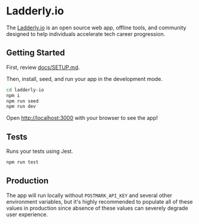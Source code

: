 # Ladderly.io

The [Ladderly.io](https://ladderly.io/) is an open source web app, offline tools, and community designed to help individuals accelerate tech career progression.

## Getting Started

First, review [docs/SETUP.md](https://github.com/Vandivier/ladderly-3/blob/main/docs/SETUP.md).

Then, install, seed, and run your app in the development mode.

```bash
cd ladderly-io
npm i
npm run seed
npm run dev
```

Open [http://localhost:3000](http://localhost:3000) with your browser to see the app!

## Tests

Runs your tests using Jest.

```bash
npm run test
```

## Production

The app will run locally without `POSTMARK_API_KEY` and several other environment variables, but it's highly recommended to populate all of these values in production since absence of these values can severely degrade user experience.
